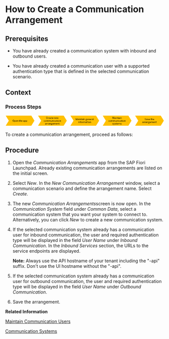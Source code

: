 <!-- loioa0771f6765f54e1c8193ad8582a32edb -->

# How to Create a Communication Arrangement



<a name="loioa0771f6765f54e1c8193ad8582a32edb__HowToCreateCommunArrangements_prerequisites"/>

## Prerequisites

-   You have already created a communication system with inbound and outbound users.

-   You have already created a communication user with a supported authentication type that is defined in the selected communication scenario.




<a name="loioa0771f6765f54e1c8193ad8582a32edb__HowToCreateCommunArrangements_context"/>

## Context



### Process Steps

![](images/Create_Communication_Arrangement_76fd898.png)

To create a communication arrangement, proceed as follows:



<a name="loioa0771f6765f54e1c8193ad8582a32edb__HowToCreateCommArrangements_steps"/>

## Procedure

1.  Open the *Communication Arrangements* app from the SAP Fiori Launchpad. Already existing communication arrangements are listed on the initial screen.

2.  Select *New*. In the *New Communication Arrangement* window, select a communication scenario and define the arrangement name. Select *Create*.

3.  The new *Communication Arrangements*screen is now open. In the *Communication System* field under *Common Data*, select a communication system that you want your system to connect to. Alternatively, you can click *New* to create a new communication system.

4.  If the selected communication system already has a communication user for inbound communication, the user and required authentication type will be displayed in the field *User Name* under *Inbound Communication*. In the *Inbound Services* section, the URLs to the service endpoints are displayed.

     **Note:** Always use the API hostname of your tenant including the "-api" suffix. Don't use the UI hostname without the "-api".

5.  If the selected communication system already has a communication user for outbound communication, the user and required authentication type will be displayed in the field *User Name* under *Outbound Communication*.

6.  Save the arrangement.


**Related Information**  


[Maintain Communication Users](maintain-communication-users-eef80dd.md "You can use this app to create and edit communication users. Communication users are used by solutions to authenticate themselves to be able to post data.")

[Communication Systems](communication-systems-15663c1.md "You can use this app to create communication systems. Communication systems are created to enable the communication among different systems.")

